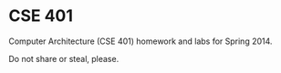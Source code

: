 # CSE 401

Computer Architecture (CSE 401) homework and labs for Spring 2014.

Do not share or steal, please.